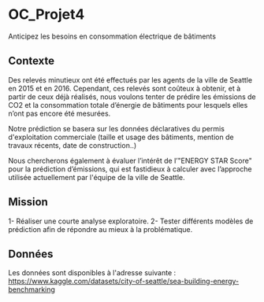 # OC_Projet4
Anticipez les besoins en consommation électrique de bâtiments

## Contexte
Des relevés minutieux ont été effectués par les agents de la ville de Seattle en 2015 et en 2016. 
Cependant, ces relevés sont coûteux à obtenir, et à partir de ceux déjà réalisés, nous voulons tenter de prédire les émissions de CO2 et
la consommation totale d’énergie de bâtiments pour lesquels elles n’ont pas encore été mesurées.

Notre prédiction se basera sur les données déclaratives du permis d'exploitation commerciale (taille et usage des bâtiments, 
mention de travaux récents, date de construction..)

Nous chercherons également à évaluer l’intérêt de l’"ENERGY STAR Score" pour la prédiction d’émissions, 
qui est fastidieux à calculer avec l’approche utilisée actuellement par l'équipe de la ville de Seattle.

## Mission
1- Réaliser une courte analyse exploratoire.
2- Tester différents modèles de prédiction afin de répondre au mieux à la problématique.

## Données
Les données sont disponibles à l'adresse suivante :
https://www.kaggle.com/datasets/city-of-seattle/sea-building-energy-benchmarking



